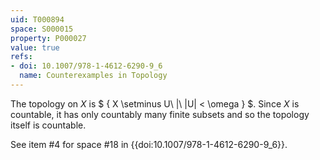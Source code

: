 ```yaml
---
uid: T000894
space: S000015
property: P000027
value: true
refs:
- doi: 10.1007/978-1-4612-6290-9_6
  name: Counterexamples in Topology
---
```


The topology on $X$ is $ \{ X \setminus U\ |\ |U| < \omega \} $. Since $X$ is countable, it has only countably many finite subsets and so the topology itself is countable.

See item #4 for space #18 in {{doi:10.1007/978-1-4612-6290-9_6}}.
